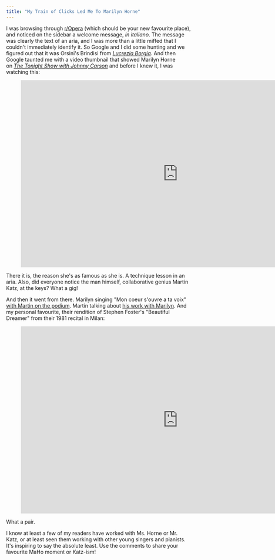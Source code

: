 ```yaml
---
title: "My Train of Clicks Led Me To Marilyn Horne"
---
```


I was browsing through [r/Opera](http://www.reddit.com/r/opera) (which should be your new favourite place), and noticed on the sidebar a welcome message, _in italiano_. The message was clearly the text of an aria, and I was more than a little miffed that I couldn't immediately identify it. So Google and I did some hunting and we figured out that it was Orsini's Brindisi from [_Lucrezia Borgia_](http://en.wikipedia.org/wiki/Lucrezia_Borgia_(opera)). And then Google taunted me with a video thumbnail that showed Marilyn Horne on [_The Tonight Show with Johnny Carson_](http://www.imdb.com/title/tt1480176/) and before I knew it, I was watching this:

<figure data-type="video">
<iframe width="854" height="510" src="https://www.youtube.com/embed/xXE0DAPOfVI" frameborder="0" allowfullscreen></iframe>
</figure>

There it is, the reason she's as famous as she is. A technique lesson in an aria. Also, did everyone notice the man himself, collaborative genius Martin Katz, at the keys? What a gig!

And then it went from there. Marilyn singing "Mon coeur s'ouvre a ta voix" [with Martin on the podium](http://www.youtube.com/watch?v=rwynxOAoKjo). Martin talking about [his work with Marilyn](http://www.youtube.com/watch?v=p-NZKkJXnCk). And my personal favourite, their rendition of Stephen Foster's "Beautiful Dreamer" from their 1981 recital in Milan:

<figure data-type="video">
<iframe width="854" height="510" src="https://www.youtube.com/embed/-drAf-BQaRc" frameborder="0" allowfullscreen></iframe>
</figure>

What a pair.

I know at least a few of my readers have worked with Ms. Horne or Mr. Katz, or at least seen them working with other young singers and pianists. It's inspiring to say the absolute least. Use the comments to share your favourite MaHo moment or Katz-ism!
